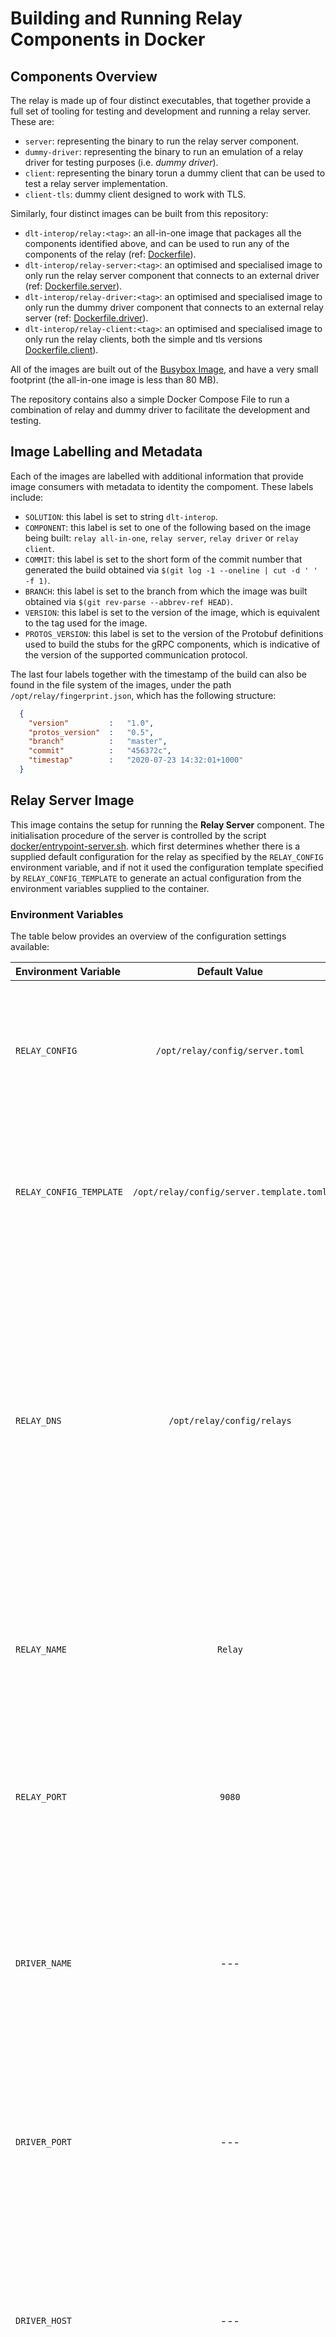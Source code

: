 <!--
 Copyright IBM Corp. All Rights Reserved.

 SPDX-License-Identifier: CC-BY-4.0
 -->
# Building and Running Relay Components in Docker

## Components Overview

The relay is made up of four distinct executables, that together provide a full set of tooling for testing and development and running a relay server. These are:

- `server`: representing the binary to run the relay server component.
- `dummy-driver`: representing the binary to run an emulation of a relay driver for testing purposes (i.e. *dummy driver*).
- `client`: representing the binary torun a dummy client that can be used to test a relay server implementation.
- `client-tls`: dummy client designed to work with TLS.

Similarly, four distinct images can be built from this repository:

- `dlt-interop/relay:<tag>`: an all-in-one image that packages all the components identified above, and can be used to run any of the components of the relay (ref: [Dockerfile](Dockerfile)).
- `dlt-interop/relay-server:<tag>`: an optimised and specialised image to only run the relay server component that connects to an external driver (ref: [Dockerfile.server](Dockerfile.server)).
- `dlt-interop/relay-driver:<tag>`: an optimised and specialised image to only run the dummy driver component that connects to an external relay server (ref: [Dockerfile.driver](Dockerfile.driver)).
- `dlt-interop/relay-client:<tag>`: an optimised and specialised image to only run the relay clients, both the simple and tls versions [Dockerfile.client](Dockerfile.client)).

All of the images are built out of the [Busybox Image](https://hub.docker.com/_/busybox), and have a very small footprint (the all-in-one image is less than 80 MB).

The repository contains also a simple Docker Compose File to run a combination of relay and dummy driver to facilitate the development and testing.

## Image Labelling and Metadata

Each of the images are labelled with additional information that provide image consumers with metadata to identity the compoment. These labels include:

- `SOLUTION`: this label is set to string `dlt-interop`.
- `COMPONENT`: this label is set to one of the following based on the image being built: `relay all-in-one`, `relay server`, `relay driver` or `relay client`.
- `COMMIT`: this label is set to the short form of the commit number that generated the build obtained via `$(git log -1 --oneline | cut -d ' ' -f 1)`.
- `BRANCH`: this label is set to the branch from which the image was built obtained via `$(git rev-parse --abbrev-ref HEAD)`.
- `VERSION`: this label is set to the version of the image, which is equivalent to the tag used for the image.
- `PROTOS_VERSION`: this label is set to the version of the Protobuf definitions used to build the stubs for the gRPC components, which is indicative of the version of the supported communication protocol.

The last four labels together with the timestamp of the build can also be found in the file system of the images, under the path `/opt/relay/fingerprint.json`, which has the following structure:

```json
  {
    "version"         :   "1.0",
    "protos_version"  :   "0.5",
    "branch"          :   "master", 
    "commit"          :   "456372c",
    "timestap"        :   "2020-07-23 14:32:01+1000"
  }
```

## Relay Server Image

This image contains the setup for running the __Relay Server__ component. The initialisation procedure of the server is controlled by the script [docker/entrypoint-server.sh](docker/entrypoint-server.sh). which first determines whether there is a supplied default configuration for the relay as specified by the `RELAY_CONFIG` environment variable, and if not it used the configuration template specified by `RELAY_CONFIG_TEMPLATE` to generate an actual configuration from the environment variables supplied to the container.

### Environment Variables

The table below provides an overview of the configuration settings available:

| Environment Variable    | Default Value | Usage |
|:------------------------|:-------------:|:------|
| `RELAY_CONFIG`          | `/opt/relay/config/server.toml` | This variables points to the expected location of the configuration file for the server. If there is no such file, the template file is used to generate it. |
| `RELAY_CONFIG_TEMPLATE` | `/opt/relay/config/server.template.toml` | This variable is used in case, there is no supplied configuration file for the server. It is used to generate the actual configuration. |
| `RELAY_DNS`             | `/opt/relay/config/relays` | This variables points to the path containing the information about remote relays' configurations. The path should point to a directory that contains .toml files. Each of these file is a set of DNS entries that are added to the server configuration file.  This is an optional file and if present it is appended to the server configuration. |
| `RELAY_NAME`            | `Relay`       | This variable is used to specify the name of the relay, in the configuration file template. It has no use if there is a supplied configuration. |
| `RELAY_PORT`            | `9080`        | This variable is used to specify the port the relay server listens on in the configuration file template. It has no use if there is a supplied configuration. |
| `DRIVER_NAME`           | ---           | This variable is used to specify the name of the driver that the relay server is configured with in the configuration file template. It has no use if there is a supplied configuration. | 
| `DRIVER_PORT`           | ---           | This variable is used to specify the port of the driver that the relay server is configured with in the configuration file template. It has no use if there is a supplied configuration. |
| `DRIVER_HOST`           | ---           | This variable is used to specify the host of the driver that the relay server is configured with in the configuration file template. It has no use if there is a supplied configuration. |
| `NETWORK_NAME`          | ---           | This variable is used to specify the name of the network the server is proxying in the configuration file template. It has no use if there is a supplied configuration. |
| `DEBUG`                 | ---           | This variable is used to activate the debug mode for the startup script. The debug mode will provide details about the actual configuration used by the relay server. |

### Advanced Customisation

It is possible to customise the behaviour of the image by mounting a different startup script file in the following location: `/opt/relay/entrypoint-server.sh`, or simply changing the entrypoint of the image. Similarly for supplying customised configuration it is sufficient to mount the following paths:

- `/opt/relay/config/server.toml`: for a customised configuration file to start the relay server with.
- `/opt/relay/config/server.template.toml`: for a customised template to use. This file will only be considered in the absence of a configuration.
- `/opt/relay/config/relays.toml`: for additional configuration of remote relays. The configuration file of the relay server also works as discovery service for the relay server. 

## Relay Driver Image

This image contains the setup for running the __Relay Dummy Driver__ component. The initialisation procedure of the server is controlled by the script [docker/entrypoint-driver.sh](docker/entrypoint-driver.sh). which first determines whether there is a supplied default configuration for the driver as specified by the `DRIVER_CONFIG` environment variable, and if not it used the configuration template specified by `DRIVER_CONFIG_TEMPLATE` to generate an actual configuration from the environment variables supplied to the container.

### Environment Variables

The table below provides an overview of the configuration settings available:

| Environment Variable     | Default Value | Usage |
|:-------------------------|:-------------:|:------|
| `DRIVER_CONFIG`          | `/opt/relay/config/server.toml` | This variables points to the expected location of the configuration file for the driver. If there is no such file, the template file is used to generate it. |
| `DRIVER_CONFIG_TEMPLATE` | `/opt/relay/config/server.template.toml` | This variable is used in case, there is no supplied configuration file for the driver. It is used to generate the actual configuration. |
| `DRIVER_NAME`            | `DummyDriver` | __(NOT USED)__ This variable is used to specify the name of the driver in the configuration file template. It has no use if there is a supplied configuration. |
| `DRIVER_PORT`            | `9081`        | This variable is used to specify the port the relay driver listens on in the configuration file template. It has no use if there is a supplied configuration. |
| `RELAY_NAME`             | `Relay`       | This variable is used to specify the name of the relay server the driver is configured with in the configuration file template. It has no use if there is a supplied configuration. |
| `RELAY_PORT`             | `9080`        | This variable is used to specify the port of the relay server the driver is configured with in the configuration file template. It has no use if there is a supplied configuration. |
| `RELAY_HOST`             | `relay-server`| This variable is used to specify the host of the relay server the driver is configured with in the configuration file template. It has no use if there is a supplied configuration. |
| `NETWORK_NAME`           | `dummy`       | This variable is used to specify the name of the network the driver is proxying in the configuration file template. It has no use if there is a supplied configuration. |
| `DEBUG`                  | ---           | This variable is used to activate the debug mode for the startup script. The debug mode will provide details about the actual configuration used by the relay server. |

### Advanced Customisation

It is possible to customise the behaviour of the image by mounting a different startup script file in the following location: `/opt/relay/entrypoint-server.sh`, or simply changing the entrypoint of the image. Similarly for supplying customised configuration it is sufficient to mount the following paths:

- `/opt/relay/config/server.toml`: for a customised configuration file to start the relay server with.
- `/opt/relay/config/server.template.toml`: for a customised template to use. This file will only be considered in the absence of a configuration.
- `/opt/relay/config/relays.toml`: for additional configuration of remote relays. The configuration file of the relay server also works as discovery service for the relay server.


## Relay Client Image

This image contains the setup for running the __Relay Client__ component both in simple and tls mode. The initialisation of the client is controlled by the script [docker/entrypoint-client.sh](docker/entrypoing-client.sh), which determines which type of client to run according to the environment variables passed to the container. 

### Environment Variables

The table below provides an overview of the configuration serttings available:

| Environment Variable     | Default Value | Usage |
|:-------------------------|:-------------:|:------|
| `ENABLE_TLS`             | ---           | If set to `true` enables the TLS mode for the client. |
| `CLIENT_PORT`            | `9082`        | The port that is used by the client to emulate a remote relay. |
| `RELAY_HOST`             | `relay-server`| The host name of the relay server to contacgt to. |
| `RELAY_PORT`             | `9080`        | The port the relay server is listening to for incoming requests. |

### Advanced Customisation

It is possible to customise the behaviour of the image by mounting a different startup script file in the following location: `/opt/relay/entrypoint-client.sh`, or simply changing the entrypoint of the image. 


## Relay All-In-One Image

This image combines all the settings that are used for the previous images. Please refer to the specific documentation of the image that runs the component of interest for determining how to use this image.

If no docker `command` command is provided, the image runs a relay server. The available commands are:

- `server`: to run the relay server
- `driver`: to run the relay driver
- `client`: to run the relay client

If necessary it is possible to pass parameters to any of the component by adding them to command array. The startup script of the image, (ref: [docker/entrypoint.sh](docker/entrypoint.sh)) validates that the command entered is one of the above and the redirects the execution to the corresponding `entrypoint-<server|driver|client>.sh` script, which behaves as already described.

## Running With Docker Compose

This repository also contains a `docker-compose.yaml` file that is designed to spin up a network with Relay Server and Relay Dummy Driver, configured to talk to each other. For testing, it is possible to add a client container in tto the network, which can then be used interactively to test the relay server. 

To run with Docker Compose please refer to the comments in the [docker-compose.yaml](docker-compose.yaml) file or the documentation above.

First **login** to github container registry:

* Create a Personal Access Token with read packages access in github. Refer [Creating a Personal Access Token](https://docs.github.com/en/github/authenticating-to-github/keeping-your-account-and-data-secure/creating-a-personal-access-token) for help.
* Run `docker login ghcr.io` and use your github username and personal access token as password.

**Some sample steps to deploy relay using docker-compose when Config File is available:**

* Copy `.env.template` file to `.env`.
* Keep following Environment Variables in `.env` and delete/ignore rest:
    * PATH_TO_CONFIG: Path to the relay's config file. e.g. `./config/Fabric_Relay.toml`.
    * RELAY_NAME: It's the `name` parameter in the config file. Same is used for container name.
    * RELAY_PORT: Port for grpc relay server.
    * EXTERNAL_NETWORK: Docker bridge network name.
    * DOCKER_IMAGE_NAME: Keep it same as in template.
    * DOCKER_TAG: Tag of the image in github registry. Check here: [weaver-relay-server](https://github.com/hyperledger-labs/weaver-dlt-interoperability/pkgs/container/weaver-relay-server)
* Tip: If running all relays on same host, make sure to change service name before each relay deployment, to avoid conflict in names.
* Run `make convert-compose-method1`.
* Create docker network named `relay`: `docker network create relay`.
* To deploy relay, run: `docker-compose up relay-server -d` (Given relay-server is the service name in docker-compose).
* Also `make start-server` does the above 2 steps, if service name is not changed.

**Some sample steps to deploy relay using docker-compose when Config is not available:**

* Copy `.env.template.2` file to `.env`.
* Configure the following environment variables in `.env` and delete (or ignore) the rest:
  * `RELAY_NAME`: Name for the relay. Same is used for container name.
  * `RELAY_PORT`: Port for grpc relay server.
  * `DRIVER_NAME`: Driver host name.
  * `DRIVER_PORT`: Port for driver.
  * `DRIVER_HOST`: Hostname/IP for driver.
  * `NETWORK_NAME`: Name of network it will be attached to (should be same as used in relay requests arguments.)
  * `NETWORK_TYPE`: Type of network. e.g. `Fabric` or `Corda`.
  * `PATH_TO_REMOTE_RELAYS_DEFINITIONS`: Should point to a directory which stores one or more `*.toml` files, which contain DNS information regarding remote relays. Examples are as follows:
    * The `relays.toml` in [./docker/remote-relay-dns-config](./docker/remote-relay-dns-config) contains connectivity specs for non-TLS-enabled relays.
    * The `relays.toml` in [./docker/remote-relay-dns-config-tls](./docker/remote-relay-dns-config-tls) contains connectivity specs for TLS-enabled relays.
  * `EXTERNAL_NETWORK`: Docker bridge network name.
  * `DOCKER_IMAGE_NAME`: Keep it same as in template.
  * `DOCKER_TAG`: Tag of the image in github registry. Check here: [weaver-relay-server](https://github.com/hyperledger-labs/weaver-dlt-interoperability/pkgs/container/weaver-relay-server)
  * `RELAY_TLS`: Boolean flag indicating whether or not the relay requires TLS connections
  * `RELAY_TLS_CERT_PATH`: TLS certificate path
  * `RELAY_TLS_KEY_PATH`: TLS private key path
  * `DRIVER_TLS`: Boolean flag indicating whether or not the local driver requires TLS connections
  * `DRIVER_TLSCA_CERT_PATH`: Local driver's TLS CA certificate path
* The following sample files in [./docker/testnet-envs/](./docker/testnet-envs/) can be used and tweaked for relays associated with particular testnets:
  * Fabric `network1`: `.env.n1` (non-TLS) and `.env.n1.tls` (TLS)
  * Fabric `network2`: `.env.n2` (non-TLS) and `.env.n2.tls` (TLS)
  * Corda `Corda_Network`: `.env.corda` (non-TLS) and `.env.corda.tls` (TLS)
  * Corda `Corda_Network2`: `.env.corda2` (non-TLS) and `.env.corda2.tls` (TLS)

* Modify `docker/remote-relay-dns-config/relays.toml` to add remote relays' dns information.
* Run `make convert-compose-method2`.
* Tip: If running all relays on same host, make sure to change service name before each relay deployment, to avoid conflict in names.
* Create docker network named `relay`: `docker network create relay`.
* To deploy relay, run: `docker-compose up relay-server -d` (Given relay-server is the service name in docker-compose).
* Also `make start-server` does the above 2 steps, if service name is not changed.

## Push Relay image to Github container registry

* Create a Personal Access Token with write, read, and delete packages access in github. Refer [Creating a Personal Access Token](https://docs.github.com/en/github/authenticating-to-github/keeping-your-account-and-data-secure/creating-a-personal-access-token) for help.
* Run `docker login ghcr.io` and use your github username and personal access token as password.
* Run `make push-server` to build and push the image to github registry.

**NOTE:** Push image to `hyperledger-labs` only after PR approval, first test it by deploying it on your fork by running (instead of last step above): `make push-image DOCKER_REGISTRY=ghcr.io/<username>`, where replace `<username>` with your git username.




